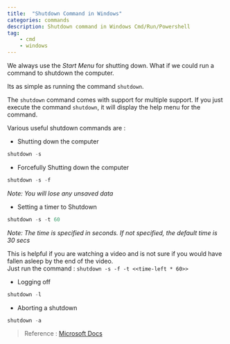 ```yaml
---
title:  "Shutdown Command in Windows"
categories: commands
description: Shutdown command in Windows Cmd/Run/Powershell
tag: 
    - cmd
    - windows
---
```


We always use the _Start Menu_ for shutting down. What if we could run a command to shutdown the computer.  

Its as simple as running the command `shutdown`.  

The `shutdown` command comes with support for multiple support. If you just execute the command `shutdown`, it will display the help menu for the command.

Various useful shutdown commands are :

  
* Shutting down the computer

``` csharp
shutdown -s
```

* Forcefully Shutting down the computer

``` csharp
shutdown -s -f
```

_Note: You will lose any unsaved data_

* Setting a timer to Shutdown

``` csharp
shutdown -s -t 60
```

_Note: The time is specified in seconds. If not specified, the default time is 30 secs_

This is helpful if you are watching a video and is not sure if you would have fallen asleep by the end of the video.  
Just run the command : `shutdown -s -f -t <<time-left * 60>>`

* Logging off

``` csharp
shutdown -l
```

* Aborting a shutdown

``` csharp
shutdown -a
```

> Reference : [Microsoft Docs](https://docs.microsoft.com/en-us/windows-server/administration/windows-commands/shutdown)